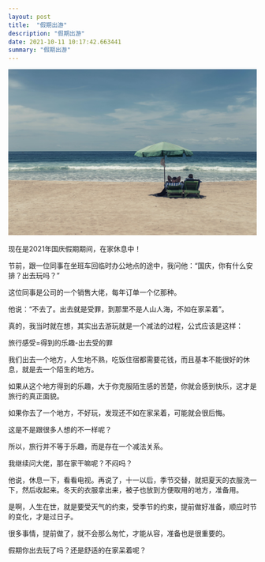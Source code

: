 ```yaml
---
layout:	post
title:	"假期出游"
description: "假期出游"
date: 2021-10-11 10:17:42.663441
summary: "假期出游"
---
```


![](/assets/images/41b98c2f-8ba5-490e-b69b-1145367c9134.jpg)

现在是2021年国庆假期期间，在家休息中！

节前，跟一位同事在坐班车回临时办公地点的途中，我问他：“国庆，你有什么安排？出去玩吗？”

这位同事是公司的一个销售大佬，每年订单一个亿那种。

他说：“不去了。出去就是受罪，到那里不是人山人海，不如在家呆着”。

真的，我当时就在想，其实出去游玩就是一个减法的过程，公式应该是这样：

旅行感受=得到的乐趣-出去受的罪

我们出去一个地方，人生地不熟，吃饭住宿都需要花钱，而且基本不能很好的休息，就是去一个陌生的地方。

如果从这个地方得到的乐趣，大于你克服陌生感的苦楚，你就会感到快乐，这才是旅行的真正面貌。

如果你去了一个地方，不好玩，发现还不如在家呆着，可能就会很后悔。

这是不是跟很多人想的不一样呢？

所以，旅行并不等于乐趣，而是存在一个减法关系。

我继续问大佬，那在家干嘛呢？不闷吗？

他说，休息一下，看看电视。再说了，十一以后，季节交替，就把夏天的衣服洗一下，然后收起来。冬天的衣服拿出来，被子也放到方便取用的地方，准备用。

是啊，人生在世，就是要受天气的约束，受季节的约束，提前做好准备，顺应时节的变化，才是过日子。

很多事情，提前做了，就不会那么匆忙，才能从容，准备也是很重要的。

假期你出去玩了吗？还是舒适的在家呆着呢？
